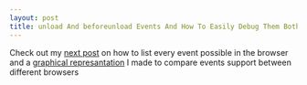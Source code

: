 ```yaml
---
layout: post
title: unload And beforeunload Events And How To Easily Debug Them Both!
---
```


Check out my [next post](https://medium.com/@weizmangal/list-every-event-that-exists-in-the-browser-b771579d9b04) 
on how to list every event possible in the browser and a [graphical represantation](https://weizman.github.io/map-events-website/) 
I made to compare events support between different browsers

